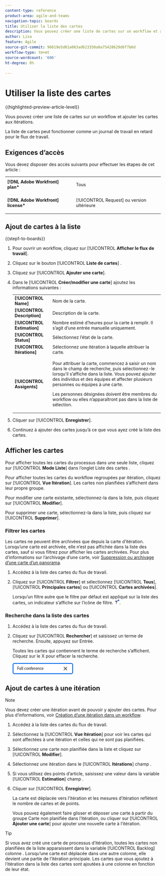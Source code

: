 ```yaml
---
content-type: reference
product-area: agile-and-teams
navigation-topic: boards
title: Utiliser la liste des cartes
description: Vous pouvez créer une liste de cartes sur un workflow et ajouter les cartes aux itérations.
author: Lisa
feature: Agile
source-git-commit: 96819e5d81a063ad623350a0a75428629d6f7b6d
workflow-type: tm+mt
source-wordcount: '606'
ht-degree: 0%

---
```


# Utiliser la liste des cartes

{{highlighted-preview-article-level}}

Vous pouvez créer une liste de cartes sur un workflow et ajouter les cartes aux itérations.

La liste de cartes peut fonctionner comme un journal de travail en retard pour le flux de travail.

## Exigences d’accès

Vous devez disposer des accès suivants pour effectuer les étapes de cet article :

<table style="table-layout:auto"> 
 <col> 
 </col> 
 <col> 
 </col> 
 <tbody> 
  <tr> 
   <td role="rowheader"><strong>[!DNL Adobe Workfront] plan*</strong></td> 
   <td> <p>Tous</p> </td> 
  </tr> 
  <tr> 
   <td role="rowheader"><strong>[!DNL Adobe Workfront] license*</strong></td> 
   <td> <p>[!UICONTROL Request] ou version ultérieure</p> </td> 
  </tr> 
 </tbody> 
</table>

## Ajout de cartes à la liste

{{step1-to-boards}}

1. Pour ouvrir un workflow, cliquez sur [!UICONTROL **Afficher le flux de travail**].
1. Cliquez sur le bouton [!UICONTROL **Liste de cartes**] .
1. Cliquez sur [!UICONTROL **Ajouter une carte**].
1. Dans le [!UICONTROL **Créer/modifier une carte**] ajoutez les informations suivantes :

   <table style="table-layout:auto"> 
    <tbody> 
     <tr> 
      <td><strong>[!UICONTROL Name]</strong></td> 
      <td>Nom de la carte.</td> 
     </tr> 
     <tr> 
      <td><strong>[!UICONTROL Description]</strong></td> 
      <td>Description de la carte.</td> 
     </tr>
     <tr> 
      <td><strong>[!UICONTROL Estimation]</strong></td> 
      <td>Nombre estimé d’heures pour la carte à remplir. Il s’agit d’une entrée manuelle uniquement.</td> 
     </tr>
     <tr> 
      <td><strong>[!UICONTROL Status]</strong></td> 
      <td>Sélectionnez l’état de la carte.</td> 
     </tr>
     <tr> 
      <td><strong>[!UICONTROL Itérations]</strong></td> 
      <td>Sélectionnez une itération à laquelle attribuer la carte.</td> 
     </tr>
     <tr> 
      <td><strong>[!UICONTROL Assigents]</strong></td> 
      <td><p>Pour attribuer la carte, commencez à saisir un nom dans le champ de recherche, puis sélectionnez-le lorsqu’il s’affiche dans la liste. Vous pouvez ajouter des individus et des équipes et affecter plusieurs personnes ou équipes à une carte.</p><p>Les personnes désignées doivent être membres du workflow ou elles n’apparaîtront pas dans la liste de sélection.</p></td> 
     </tr>
    </tbody> 
   </table>

1. Cliquer sur [!UICONTROL **Enregistrer**].
1. Continuez à ajouter des cartes jusqu’à ce que vous ayez créé la liste des cartes.

## Afficher les cartes

Pour afficher toutes les cartes du processus dans une seule liste, cliquez sur [!UICONTROL **Mode Liste**] dans l’onglet Liste des cartes .

Pour afficher toutes les cartes du workflow regroupées par itération, cliquez sur [!UICONTROL **Vue Itération**]. Les cartes non planifiées s’affichent dans leur propre groupe.

Pour modifier une carte existante, sélectionnez-la dans la liste, puis cliquez sur [!UICONTROL **Modifier**].

Pour supprimer une carte, sélectionnez-la dans la liste, puis cliquez sur [!UICONTROL **Supprimer**].

### Filtrer les cartes

Les cartes ne peuvent être archivées que depuis la carte d’itération. Lorsqu’une carte est archivée, elle n’est pas affichée dans la liste des cartes, sauf si vous filtrez pour afficher les cartes archivées. Pour plus d’informations sur l’archivage d’une carte, voir [Suppression ou archivage d’une carte d’un panorama](/help/quicksilver/agile/get-started-with-boards/delete-board-items.md).

1. Accédez à la liste des cartes du flux de travail.
1. Cliquez sur [!UICONTROL **Filtrer**] et sélectionnez [!UICONTROL **Tous**], [!UICONTROL **Principales cartes**] ou [!UICONTROL **Cartes archivées**].

   Lorsqu’un filtre autre que le filtre par défaut est appliqué sur la liste des cartes, un indicateur s’affiche sur l’icône de filtre. ![Filtre appliqué](assets/boards-filterapplied-30x30.png).

### Recherche dans la liste des cartes

1. Accédez à la liste des cartes du flux de travail.
1. Cliquez sur [!UICONTROL **Rechercher**] et saisissez un terme de recherche. Ensuite, appuyez sur Entrée.

   Toutes les cartes qui contiennent le terme de recherche s’affichent.
Cliquez sur le X pour effacer la recherche.

   ![Recherche de cartes dans un panorama](assets/boards-searchbox.png)

## Ajout de cartes à une itération

>[!NOTE]
>
>Vous devez créer une itération avant de pouvoir y ajouter des cartes. Pour plus d’informations, voir [Création d’une itération dans un workflow](/help/quicksilver/agile/use-boards-agile-planning-tools/create-an-iteration-in-workstream.md).

1. Accédez à la liste des cartes du flux de travail.
1. Sélectionnez la [!UICONTROL **Vue Itération**] pour voir les cartes qui sont affectées à une itération et celles qui ne sont pas planifiées.
1. Sélectionnez une carte non planifiée dans la liste et cliquez sur [!UICONTROL **Modifier**].
1. Sélectionnez une itération dans le [!UICONTROL **Itérations**] champ .
1. Si vous utilisez des points d’article, saisissez une valeur dans la variable [!UICONTROL **Estimation**] champ .
1. Cliquer sur [!UICONTROL **Enregistrer**].

   La carte est déplacée vers l’itération et les mesures d’itération reflètent le nombre de cartes et de points.

   Vous pouvez également faire glisser et déposer une carte à partir du groupe Carte non planifiée dans l’itération, ou cliquer sur [!UICONTROL **Ajouter une carte**] pour ajouter une nouvelle carte à l’itération.

>[!TIP]
>
>Si vous avez créé une carte de processus d’itération, toutes les cartes non planifiées de la liste apparaissent dans la variable [!UICONTROL Backlog] colonne . Lorsqu’une carte est déplacée dans une autre colonne, elle devient une partie de l’itération principale. Les cartes que vous ajoutez à l’itération dans la liste des cartes sont ajoutées à une colonne en fonction de leur état.

